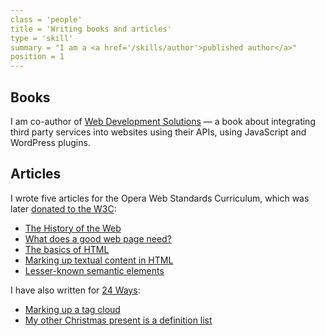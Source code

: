 ```yaml
---
class = 'people'
title = 'Writing books and articles'
type = 'skill'
summary = "I am a <a href='/skills/author'>published author</a>"
position = 1
---
```


## Books

I am co-author of [Web Development Solutions][wds] — a book about integrating
third party services into websites using their APIs, using JavaScript and
WordPress plugins.

[wds]: https://www.amazon.co.uk/dp/1590598067/


## Articles

I wrote five articles for the Opera Web Standards Curriculum, which
was later [donated to the W3C][wsc]:

  * [The History of the Web](https://www.w3.org/community/webed/wiki/The_history_of_the_Web)
  * [What does a good web page need?](https://www.w3.org/community/webed/wiki/What_does_a_good_web_page_need)
  * [The basics of HTML](https://www.w3.org/community/webed/wiki/The_basics_of_HTML)
  * [Marking up textual content in HTML](https://www.w3.org/community/webed/wiki/Marking_up_textual_content_in_HTML)
  * [Lesser-known semantic elements](https://www.w3.org/wiki/Lesser_-_known_semantic_elements)

[wsc]: https://dev.opera.com/blog/the-web-standards-curriculum-is-dead-long-live-webplatform-org/

I have also written for [24 Ways](https://24ways.org):

  * [Marking up a tag cloud](https://24ways.org/2006/marking-up-a-tag-cloud/)
  * [My other Christmas present is a definition list](https://24ways.org/2007/my-other-christmas-present-is-a-definition-list/)
